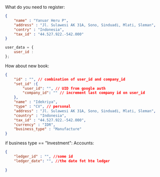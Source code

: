 What do you need to register:
```json
{
    "name" : "Yanuar Heru P",
    "address" : "Jl. Sulawesi AK 31A, Sono, Sinduadi, Mlati, Sleman",
    "contry" : "Indonesia",
    "tax_id" : "44.527.922.-542.000"
}
```

```javascript
user_data = {
    user_id : 
};
```

How about new book:
```json
{
    "id" : "", // combination of user_id and company_id
    "set_id" :{
        "user_id": "", // UID from google auth
        "company_id": "" // increment last company id on user_id
    },
    "name" : "Idekriya",
    "type" : "CV", // personal
    "address" : "Jl. Sulawesi AK 31A, Sono, Sinduadi, Mlati, Sleman",
    "country" : "Indonesia",
    "tax_id" : "44.527.922.-542.000",
    "currency" : "IDR",
    "business_type" : "Manufacture"
}
```

if business type == "Investment":
Accounts:
```json
{
    "ledger_id" : "", //some id
    "ledger_date": "", //the date fot hte ledger
    
}
```